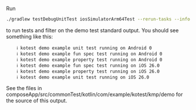 Run

```sh
./gradlew testDebugUnitTest iosSimulatorArm64Test --rerun-tasks --info | grep "kotest demo"
```

to run tests and filter on the demo test standard output.
You should see something like this:

```
    ℹ️ kotest demo example unit test running on Android 0
    ℹ️ kotest demo example fun spec test running on Android 0
    ℹ️ kotest demo example property test running on Android 0
    ℹ️ kotest demo example fun spec test running on iOS 26.0
    ℹ️ kotest demo example property test running on iOS 26.0
    ℹ️ kotest demo example unit test running on iOS 26.0
```

See the files in composeApp/src/commonTest/kotlin/com/example/kotest/kmp/demo for the source of this
output.
